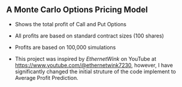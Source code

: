 ## A Monte Carlo Options Pricing Model

- Shows the total profit of Call and Put Options

- All profits are based on standard contract sizes (100 shares)

- Profits are based on 100,000 simulations

- This project was inspired by *EthernetWink* on YouTube at https://www.youtube.com/@ethernetwink7230, however, I have significantly changed the initial struture of the code implement to Average Profit Prediction.
